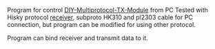 Program for control [DIY-Multiprotocol-TX-Module](https://github.com/pascallanger/DIY-Multiprotocol-TX-Module) from PC 
Tested with Hisky protocol [receiver](https://github.com/DD1984/nrf24l01-rc), subproto HK310 and pl2303 cable for PC connection, but program can be modified for using other protocol.

Program can bind receiver and transmit data to it.

